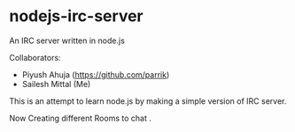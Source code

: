 nodejs-irc-server
=================

An IRC server written in node.js

Collaborators:
* Piyush Ahuja (https://github.com/parrik)
* Sailesh Mittal (Me)

This is an attempt to learn node.js by making a simple version of IRC server.

Now Creating different Rooms to chat .
